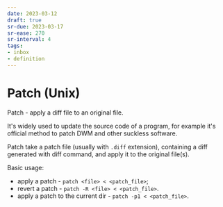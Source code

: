 ```yaml
---
date: 2023-03-12
draft: true
sr-due: 2023-03-17
sr-ease: 270
sr-interval: 4
tags:
- inbox
- definition
---
```


# Patch (Unix)

Patch - apply a diff file to an original file.

It's widely used to update the source code of a program, for example it's
official method to patch DWM and other suckless software.

Patch take a patch file (usually with `.diff` extension), containing a diff
generated with diff command, and apply it to the original file(s).

Basic usage:


- apply a patch - `patch <file> < <patch_file>`;
- revert a patch - `patch -R <file> < <patch_file>`.
- apply a patch to the current dir - `patch -p1 < <patch_file>`.